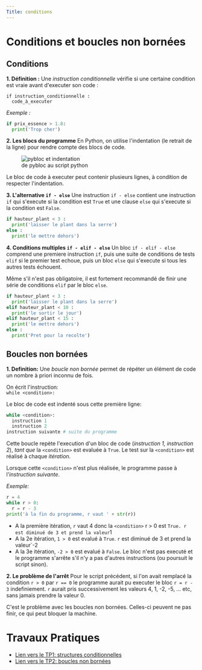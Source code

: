 ```yaml
---
Title: conditions
---
```


  
  <!--<link rel="stylesheet" href="https://pyscript.net/alpha/pyscript.css" />
 -->
  <style>
    .editor-box{
      width: 60%;
      display: block;
    }
    #output > div {
    font-family: 'monospace';
    background-color: #e5e5e5;
    border: 1px solid lightgray;
    /*border-top: 0;*/
    font-size: 0.875rem;
    padding: 0.5rem;
  
  }

  #output > div:first-child {
    border-top: 1px solid lightgray;
    display: block;
  }

  #output > div:nth-child(even) {
    border: 0;
  } 
</style>

  <script defer src="https://pyscript.net/alpha/pyscript.js"></script>


# Conditions et boucles non bornées
## Conditions
**1. Définition :** Une *instruction conditionnelle* vérifie si une certaine condition est vraie avant d'executer son code : 

```
if instruction_conditionnelle : 
  code_à_executer
``` 

*Exemple :*

```python
if prix_essence > 1.8:
  print('Trop cher')
```

**2. Les blocs du programme**
En Python, on utilise l'indentation (le retrait de la ligne) pour rendre compte des blocs de code.

<figure>
  <img src="../images/pybloc1.png" alt="pybloc et indentation">
  <figcaption>de pybloc au script python</figcaption>
</figure>

Le bloc de code à executer peut contenir plusieurs lignes, à condition de respecter l'indentation.

**3. L'alternative `if - else`**
Une instruction `if - else` contient une instruction `if` qui s'execute si la condition est `True` et une clause `else` qui s'execute si la condition est `False`.

```python
if hauteur_plant < 3 : 
  print('laisser le plant dans la serre')
else : 
  print('le mettre dehors')
```
**4. Conditions multiples `if - elif - else`**
Un bloc `if - elif - else` comprend une premiere instruction `if`, puis une suite de conditions de tests `elif` si le premier test echoue, puis un bloc `else` qui s'execute si tous les autres tests échouent.

Même s'il n'est pas obligatoire, il est fortement recommandé de finir une série de conditions `elif` par le bloc `else`.

```python
if hauteur_plant < 3 : 
  print('laisser le plant dans la serre')
elif hauteur_plant < 10 : 
  print('le sortir le jour')
elif hauteur_plant < 15 : 
  print('le mettre dehors')
else : 
  print('Pret pour la recolte')
```

## Boucles non bornées
**1. Definition:** Une *boucle non bornée* permet de répéter un élément de code un nombre à priori inconnu de fois.

On écrit l'instruction:  <br> `while <condition>:`

Le bloc de code est indenté sous cette première ligne:

```python
while <condition>:
  instruction 1
  instruction 2
instruction suivante # suite du programme
``` 

Cette boucle repète l'execution d'un bloc de code (*instruction 1, instruction 2*), *tant que* la `<condition>` est evaluée à `True`. Le test sur la `<condition>` est réalisé à chaque *itération*.

Lorsque cette `<condition>` n'est plus réalisée, le programme passe à l'*instruction suivante*.

*Exemple:* 

```python
r = 4
while r > 0:
  r = r - 3
print('à la fin du programme, r vaut ' + str(r))
```
* A la première itération, `r` vaut 4 donc la `<condition>` r > 0 est `True. r est diminué de 3 et prend la valeur`1
* A la 2e itération, `1 > 0` est evalué à `True`. `r` est diminué de 3 et prend la valeur`-2
* A la 3e itération, `-2 > 0` est evalué à `False`. Le bloc n'est pas executé et le programme s'arrête s'il n'y a pas d'autres instructions (ou poursuit le script sinon).

**2. Le problème de l'arrêt**
Pour le script précédent, si l'on avait remplacé la condition `r > 0` par `r == 0` le programme aurait pu executer le bloc `r = r - 3` indefiniement. `r` aurait pris successivement les valeurs 4, 1, -2, -5, ... etc, sans jamais prendre la valeur 0.

C'est le problème avec les boucles non bornées. Celles-ci peuvent ne pas finir, ce qui peut bloquer la machine.



 

# Travaux Pratiques
* <a href="../page3">Lien vers le TP1: structures conditionnelles</a>
* <a href="../page4">Lien vers le TP2: boucles non bornées</a>
